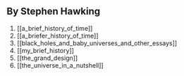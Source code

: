 ## By Stephen Hawking
1. [[a_brief_history_of_time]]
2. [[a_briefer_history_of_time]]
3. [[black_holes_and_baby_universes_and_other_essays]]
4. [[my_brief_history]]
5. [[the_grand_design]]
6. [[the_universe_in_a_nutshell]]